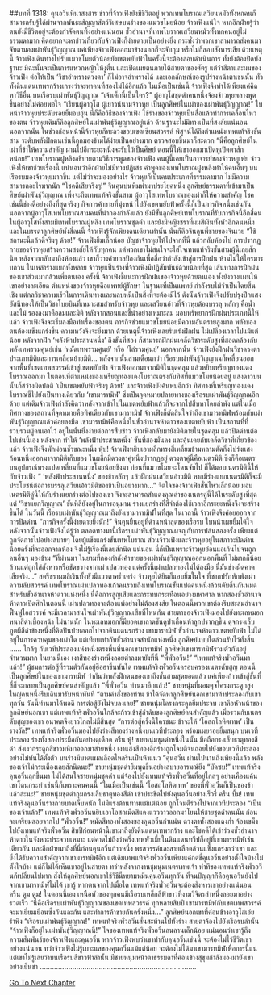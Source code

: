 ##บทที่ 1318: คุนอวิ๋นที่น่าสงสาร
ข่าวที่จ้าวเฟิงยังมีชีวิตอยู่ พวกเทพโบราณเสวียนหมัวทั้งหกคนก็สามารถรับรู้ได้ผ่านจากพันธะสัญญาสัตว์วิเศษบนร่างของแมวขโมยน้อย
จ้าวเฟิงแน่ใจ หากอีกฝ่ายรู้ว่าตนยังมีชีวิตอยู่จะต้องกำจัดตนทิ้งอย่างแน่นอน
ขั้วอำนาจที่เทพโบราณเสวียนหมัวทั้งหกคนอยู่ไม่ธรรมดามาก คิดอยากจะหาข่าวเกี่ยวกับจ้าวเฟิงก็ง่ายดายเป็นอย่างยิ่ง
กระทั่งว่าพวกเขาสามารถส่งคนมาจับตามองเผ่าพันธุ์วิญญาณ แค่เพียงจ้าวเฟิงออกมาข้างนอกก็จะจับกุม หรือไม่ก็ลอบสังหารเสีย
ด้วยเหตุนี้ จ้าวเฟิงเดินทางไปรับแมวขโมยตัวน้อยยังเขตพยับฟ้าในครั้งนี้จะต้องลอบดำเนินการ ทั้งยังต้องปิดบังฐานะ มิฉะนั้นจะเป็นการแหวกหญ้าให้งูตื่น และเปิดเผยตนภายใต้สายตาของศัตรู
แต่ว่าสีตาและผมของจ้าวเฟิง ต่อให้เป็น ‘วิชาอำพรางดวงตา’ ก็ไม่อาจอำพรางได้
และเอกลักษณ์ของรูปร่างหน้าตาเช่นนั้น ทั่วทั้งดินแดนเทพรกร้างเกรงว่าจะหาคนที่สองไม่ได้อีกแล้ว
ในเมื่อเป็นเช่นนี้ จ้าวเฟิงจึงทำได้เพียงแค่คิดหาวิธีอื่น
บนเรือรบเผ่าพันธุ์วิญญาณ
“เจ้าเด็กนี่เป็นใคร?”
ผู้อาวุโสชุดดำคนหนึ่งจ้องจ้าวหุยพลางพูดขึ้นอย่างไม่ค่อยพอใจ
“เรียนผู้อาวุโส ผู้เยาวน์นามจ้าวหุย เป็นลูกศิษย์ในเผ่าของเผ่าพันธุ์วิญญาณ!”
ใบหน้าจ้าวหุยประดับรอยยิ้มอบอุ่น
นี่ก็คือวิธีของจ้าวเฟิง ใช้ร่างของจ้าวหุยเป็นสื่อแล้วทำการเคลื่อนไหวของตน
จ้าวหุยเดิมก็คือลูกศิษย์ในเผ่าพันธุ์วิญญาณอยู่แล้ว ด้านฐานะไม่มีทางเป็นที่สงสัยแน่นอน
นอกจากนั้น ในช่วงก่อนหน้านี้จ้าวหุยก็ทะลวงขอบเขตเซียนสวรรค์ พิสูจน์ได้ถึงตำแหน่งเทพแท้จริงขั้นสาม ระดับพลังฝึกตนเช่นนี้ถูกมองข้ามได้ง่ายเป็นอย่างมาก ตรวจสอบขึ้นมาก็สะดวก
“นี่คือลูกศิษย์ในเผ่าที่ข้าให้ความสำคัญ ผ่านไปอีกระยะหนึ่งจะรับไว้เป็นศิษย์ ตอนนี้ให้เขาออกมาเปิดหูเปิดตาสักหน่อย!”
เทพโบราณฝูหลิงอธิบายตามวิธีการพูดของจ้าวเฟิง
คนผู้นี้เคยเป็นอาจารย์ของจ้าวหยูเฟย จ้าวเฟิงให้เขาช่วยเรื่องนี้ แน่นอนว่าอีกฝ่ายไม่มีทางปฏิเสธ
คำพูดของเทพโบราณฝูงหลิงทำให้คนอื่นๆ บนเรือรบมองจ้าวหุยมากขึ้น
แต่ไม่ว่าจะมองอย่างไร จ้าวหุยก็เป็นคนประเภทที่ธรรมดามาก ไม่มีความสามารถอะไรมากนัก
“โชคดีเสียจริงๆ!”
จินคุนบ่นพึมพำมาประโยคหนึ่ง
ลูกศิษย์ธรรมดาที่เข้ามาเป็นศิษย์เผ่าพันธุ์วิญญาณ เพิ่งจะถึงเทพแท้จริงขั้นสาม ผู้อาวุโสเทพโบราณของเผ่าก็ให้ความสำคัญ โชคเช่นนี้ช่างดีอย่างถึงที่สุดจริงๆ
กิจการค้าขายที่มุ่งหน้าไปยังเขตพยับฟ้าครั้งนี้ก็เป็นภารกิจหนึ่งเช่นกัน นอกจากผู้อาวุโสเทพโบราณสามคนที่นำกองกำลังแล้ว ยังมีขั้นลูกศิษย์เทพโบราณที่รับภารกิจนี้อีกสี่คน
ในผู้อาวุโสทั้งสามมีเทพโบราณฝูหลิง เทพโบราณชุดดำ และยังมีหญิงชราที่ผมสีเงินทั้งหัวอีกคนหนึ่ง
และในบรรดาลูกศิษย์ทั้งสี่คนนี้ จ้าวเฟิงรู้จักเพียงคนเดียวเท่านั้น นั่นก็คือจินคุนพี่ชายของจินเวย
“ใช้สถานะนี้แล้วดีจริงๆ ด้วย!”
จ้าวเฟิงยิ้มเล็กน้อย บัญชาจ้าวหุยให้ไปจากที่นี่ แล้วกลับห้องไป
การปรากฏกายของจ้าวหุยสร้างความสงสัยให้กับทุกคน แต่พวกเขาไม่สนใจจะใส่ใจเทพแท้จริงขั้นสามผู้นี้เลยสักนิด
หลังจากกลับมาถึงห้องแล้ว เขาก็วางค่ายกลป้องกันเพื่อสื่อว่ากำลังเข้าสู่การฝึกฝน ห้ามไม่ให้ใครมารบกวน
ในเหล่าร่างแยกทั้งหลาย จ้าวหุยเป็นร่างที่จ้าวเฟิงมีปฏิสัมพันธ์ด้วยน้อยที่สุด เส้นทางการฝึกฝนของเขาส่วนมากล้วนพึ่งตนเอง
ครั้งนี้ จ้าวเฟิงชี้แนะการฝึกฝนของจ้าวหุยด้วยตนเอง ทั้งยังวางแผนให้เขาอย่างละเอียด
ตำแหน่งของจ้าวหุยคือแพทย์ผู้รักษา ในฐานะที่เป็นแพทย์ กำลังรบไม่จำเป็นโดยสิ้นเชิง แต่กลวิชาความเร็วในการเดินทางและหลบหนีเป็นสิ่งที่จะต้องมีไว้
ดังนั้นจ้าวเฟิงจึงปรับปรุงปีกแสงอัสนีทองให้เป็นวิชาโบยบินที่เหมาะสมสำหรับจ้าวหุย
และเสวียนอ้าวที่จ้าวหุยต้องบรรลุ หลักๆ คือน้ำและไม้ รองลงมาคือลมและมิติ
หลังจากสอนและชี้นำอย่างเหมาะสม มอบทรัพยากรฝึกฝนประเภทนี้ให้แล้ว จ้าวเฟิงจึงจะเริ่มลงมือทำเรื่องของตน
ภารกิจช่วยแมวขโมยน้อยมีความอันตรายสูงมาก พลังของตนต้องแข็งแกร่งขึ้น ความหวังจึงจะยิ่งมาก
ด้วยเหตุนี้จ้าวเฟิงเลยรีบเร่งฝึกฝน ไม่เปลืองเวลาไปแม้แต่น้อย
หลังจากฝึก ‘พลังฟ้าประสานหนึ่ง’ ถึงขั้นที่สอง ก็สามารถฝึกฝนเคล็ดวิชาระดับสูงที่สอดคล้องกับพลังเทพรวมศูนย์เช่น ‘หมัดเทพรวมศูนย์’ หรือ ‘โล่รวมศูนย์’
นอกจากนั้น จ้าวเฟิงยังฝึกฝนวิชาดวงตาประเภทมิติและการเคลื่อนย้ายมิติ...
หลังจากนั้นสามเดือนกว่า เรือรบเผ่าพันธุ์วิญญาณก็เคลื่อนออกจากพื้นที่เขตเทพสวรรค์เข้าสู่เขตพยับฟ้า
จ้าวเฟิงออกมาจากมิติในชุดคลุม แล้วหยิบเหรียญทองแดงโบราณออกมา
ในตอนที่ตำแหน่งของเหรียญทองแดงโบราณตรงกับทิศที่แมวขโมยน้อยอยู่ แสงดาวบนนั้นก็สว่างผิดปกติ
‘เป็นเขตพยับฟ้าจริงๆ ด้วย!’
และจ้าวเฟิงยังค้นพบอีกว่า ทิศทางที่เหรียญทองแดงโบราณชี้ไปยังเป็นทางเดียวกับ ‘เขามารทมิฬ’ ซึ่งเป็นจุดหมายปลายทางของเรือรบเผ่าพันธุ์วิญญาณอีกด้วย
แต่เดิมจ้าวเฟิงกำลังคิดว่าหลังจากเข้าไปในเขตพยับฟ้าแล้วก็จะจากไปสืบหาโดยลำพัง
แต่ในเมื่อทิศทางของสถานที่จุดหมายคือทิศเดียวกับเขามารทมิฬ จ้าวเฟิงก็ตัดสินใจว่าถึงเขามารทมิฬพร้อมกับเผ่าพันธุ์วิญญาณแล้วค่อยลงมือ
เขามารทมิฬคือหนึ่งในขั้วอำนาจห้าดาวของเขตพยับฟ้า เป็นสถานที่ที่รวบรวมผู้คนเอาไว้ อยู่ในนั้นยิ่งง่ายต่อการสืบข่าว
จ้าวเฟิงกลับมายังมิติภายในชุดคลุม แล้วปิดด่านต่อไปเช่นนี้เอง
หลังจาก ทำให้ ‘พลังฟ้าประสานหนึ่ง’ ขั้นที่สองมั่นคง และคุ้นเคยกับเคล็ดวิชาที่เกี่ยวข้องแล้ว จ้าวเฟิงจึงพักผ่อนชั่วขณะหนึ่ง
ฟุ่บ!
จ้าวเฟิงหยิบเอาผลึกทรงสี่เหลี่ยมข้ามหลามตัดกึ่งโปร่งแสงก้อนหนึ่งออกมาจากมิติเก็บของ
ในผลึกมีดวงตาคู่หนึ่งปรากฏอยู่
ดวงตาคู่นี้คือเนตรมิติ
ซึ่งก็คือเนตรบนอุปกรณ์ทรงแปดเหลี่ยมที่แมวขโมยน้อยชิงมา
ก่อนที่แมวขโมยจะโดนจับไป ก็ได้มอบเนตรมิตินี้ให้กับจ้าวเฟิง
“ ‘พลังฟ้าประสานหนึ่ง’ ของข้าหลักๆ แล้วฝึกฝนเสวียนอ้าวมิติ หากมีร่างแยกเนตรมิติก็จะมีประโยชน์ต่อการบรรลุเสวียนอ้าวมิติของข้าเป็นอย่างมาก…”
จิตใจของจ้าวเฟิงสั่นไหวเล็กน้อย
มอบเนตรมิติคู่นี้ให้กับร่างแยกร่างต่อไปของเขา จึงจะสามารถสำแดงคุณค่าของเนตรคู่นี้ได้ในระดับสูงที่สุด
แต่ ‘วิชาแยกวิญญาณ’ ขั้นที่สี่ยังอยู่ในการอนุมาน ร่างแยกร่างที่สี่จำต้องใช้เวลาอีกระยะหนึ่งจึงจะสร้างขึ้นได้
ในวันนี้ เรือรบเผ่าพันธุ์วิญญาณมาถึงยังเขามารทมิฬในที่สุด
ในเวลานี้ จ้าวเฟิงจึงค่อยออกจากการปิดด่าน
“ภารกิจครั้งนี้ง่ายดายยิ่งนัก!”
จินคุนยืนอยู่ที่ด้านหน้าสุดของเรือรบ ใบหน้าเผยยิ้มได้ใจ
หลังจากนั้นจ้าวเฟิงจึงได้รู้ว่า ตลอดทางมานี้เรือรบเผ่าพันธุ์วิญญาณผจญกับการปล้นสองครั้ง เพียงแต่ถูกจัดการไปอย่างสบายๆ โดยผู้แข็งแกร่งขั้นเทพโบราณ
ส่วนจ้าวเฟิงและจ้าวหุยอยู่ในสภาวะปิดด่าน น้อยครั้งที่จะออกจากห้อง จึงไม่รู้เรื่องนี้เลยสักนิด
แน่นอน นี่ก็เป็นเพราะจ้าวหุยอ่อนแอเกินไปจนถูกคนอื่นๆ มองข้าม
“ที่ผ่านมา ในยามที่กองกำลังค้าขายของเผ่าพันธุ์วิญญาณออกนอกพื้นที่ ไม่มากก็น้อยล้วนแต่ถูกไล่สังหารหรือขัดขวางจากเผ่าเปลวทอง แต่ครั้งนี้เผ่าเปลวทองไม่ได้ลงมือ นี่มันช่างผิดคาดเสียจริง…”
สตรีชราผมสีเงินทั้งหัวมีแววตาคร่ำเคร่ง
จ้าวหุยได้ยินก็แอบยิ้มในใจ
ที่ซากปรักหักพังเผ่าความลับสวรรค์ เทพโบราณเผ่าเปลวทองเก้าคนรวมถึงเทพโบราณขั้นแปดคนหนึ่งล้วนดับดิ้นกันหมด
สำหรับขั้วอำนาจห้าดาวแห่งหนึ่ง นี่คือการสูญเสียและกระทบกระเทือนอย่างมหาศาล
หากสองขั้วอำนาจห้าดาวเปิดศึกในตอนนี้ เผ่าเปลวทองจะต้องแพ้อย่างไม่ต้องสงสัย
ในตอนนี้พวกเขาต้องรีบสะสมอำนาจ ฟื้นฟูไอสวรรค์ จะมีเวลามาสนใจเผ่าพันธุ์วิญญาณเสียที่ไหนกัน
สายตาของจ้าวเฟิงมองไปยังทะเลหมอกหนาสีดำเบื้องหน้า
ไม่นานนัก ในทะเลหมอกก็มียอดเขาลาดชันดูป่าเถื่อนห้าลูกปรากฏขึ้น ดุจกรงเล็บภูตผีสีดำข้างหนึ่งที่คิดปีนป่ายออกไปจากดินแดนรกร้าง
เขามารทมิฬ ขั้วอำนาจห้าดาวเขตพยับฟ้า ไม่ได้อยู่ในการควบคุมของเผ่าใด แต่เทียบเท่ากับขั้วอำนาจสำนักแห่งหนึ่ง ลูกศิษย์แบบใดล้วนรับไว้ทั้งสิ้น
……
ใกล้ๆ กับเวทีประลองแห่งหนึ่งตรงพื้นที่นอกเขามารทมิฬ ลูกศิษย์เขามารทมิฬรวมตัวกันอยู่จำนวนมาก
ในยามนี้เอง เงาสีทองร่างหนึ่งลอยต่ำลงมายังที่นี่
“พี่พั่วอวิ๋น!”
“เทพแท้จริงพั่วอวิ๋นมาแล้ว!”
ผู้ชมการต่อสู้ที่รวมตัวกันอยู่ฮือฮาขึ้นทันใด
เทพแท้จริงพั่วอวิ๋นครอบครองเนตรดับสูญ ตอนนี้เป็นลูกศิษย์ในของเขามารทมิฬ ว่ากันว่าพลังฝึกตนของเขาถึงขั้นสามสุดยอดแล้ว แค่เพียงก้าวเข้าสู่ขั้นที่สี่ก็จะกลายเป็นลูกศิษย์คนสำคัญแล้ว
“พี่พั่วอวิ๋น ท่านมาอีกแล้ว!”
ชายหนุ่มที่ผอมดุจโครงกระดูกสูงใหญ่คนหนึ่งรีบเดินมารับหน้าทันที
“ตามคำสั่งของท่าน ข้าได้จัดหาลูกศิษย์นอกเขามาท้าประลองกับเขาทุกวัน วันนี้ท่านมาได้พอดี การต่อสู้ยังไม่จบลงเลย!”
ชายหนุ่มโครงกระดูกยิ้มประจบ
เขาคือหัวหน้าของลูกศิษย์นอกเขา แต่เทพแท้จริงพั่วอวิ๋นใกล้จะก้าวเข้าสู่ลำดับของลูกศิษย์คนสำคัญแล้ว เมื่อรวมกับเนตรดับสูญของเขา อนาคตจึงยาวไกลไม่มีสิ้นสุด
“การต่อสู้ครั้งนี้ใครชนะ ข้าจะให้ ‘โอสถโลหิตเทพ’ เป็นรางวัล!”
เทพแท้จริงพั่วอวิ๋นมองไปยังร่างสีทองร่างหนึ่งบนเวทีประลอง พร้อมเผยรอยยิ้มสนุก
บนเวทีประลอง ร่างทั้งสองประมือกันอย่างดุเดือด
ครืน ฟู่!
ชายหนุ่มชุดดำหนึ่งในนั้น มือถือกรงเล็บธาตุทองสีดำ ส่งเงากระดูกสีขาวมหึมาออกมาสายหนึ่ง
เงาแสงสีทองอีกร่างถูกโจมตีจนถอยไปยังขอบเวทีประลองอย่างไม่ทันได้ตั้งตัว บนร่างมีบาดแผลเลือดไหลรินเป็นห้าแนว
“คุนอวิ๋น ผ่านไปนานถึงเพียงนี้แล้ว พลังของเจ้าไม่กระเตื้องเลยสักนิดนะ!”
ชายหนุ่มชุดดำยิ้มพูดขึ้นอย่างสบายอารมณ์ยิ่ง
“บัดซบ!”
เทพแท้จริงคุนอวิ๋นลุกขึ้นมา ไม่ได้สนใจชายหนุ่มชุดดำ แต่จ้องไปยังเทพแท้จริงพั่วอวิ๋นที่อยู่ไกลๆ อย่างเคืองแค้น
เขาโดนกระทำเช่นนี้ก็เพราะคนคนนี้
“ในเมื่อเป็นเช่นนี้ ‘โอสถโลหิตเทพ’ ของพี่พั่วอวิ๋นก็เป็นของข้าแล้วล่ะนะ!”
ชายหนุ่มชุดดำกุมกรงเล็บธาตุทองสีดำ เข้าประชิดไปยังคุนอวิ๋นอย่างเร็วรี่
ครืน บึ้ม!
เทพแท้จริงคุนอวิ๋นร่างกายบาดเจ็บหนัก ไม่มีแรงต้านทานแม้แต่น้อย ถูกโจมตีร่วงไปจากเวทีประลอง
“เป็นของเจ้าแล้ว!”
เทพแท้จริงพั่วอวิ๋นหยิบเอาโอสถเม็ดสีแดงแวววาวออกมาโยนให้ชายชุดดำคนนั้น ก่อนจะเตรียมลอยจากไป
“พั่วอวิ๋น!”
หมัดสีทองทั้งสองของคุนอวิ๋นกำแน่น ดวงตาทั้งสองแดงก่ำ จ้องเขม็งไปยังเทพแท้จริงพั่วอวิ๋น
สิบปีก่อนหน้านี้เขามาถึงยังดินแดนเทพรกร้าง และโชคดีได้เข้าร่วมขั้วอำนาจห้าดาวในจังหวะประจวบเหมาะ
แต่คาดไม่ถึงว่าครึ่งเทพพั่วเมี่ยในดินแดนทวีปก็อยู่ที่เขามารทมิฬเช่นเดียวกัน
และอีกฝ่ายมาถึงที่นี่ก่อนคุนอวิ๋นก้าวหนึ่ง พรสวรรค์และสายเลือดล้วนแข็งแกร่งกว่าเขา และยิ่งได้รับความสำคัญจากเขามารทมิฬอีก
แต่เดิมเทพแท้จริงพั่วอวิ๋นเพียงแค่กดขี่คุนอวิ๋นอย่างตั้งใจบ้างไม่ตั้งใจบ้าง แต่ก็ไม่ได้เห็นเขาอยู่ในสายตา
ทว่าหลังจากงานชุมนุมเนตรเทพเจ้า ท่าทีของเทพแท้จริงพั่วอวิ๋นก็เปลี่ยนไปมาก สั่งให้ลูกศิษย์นอกเขาใช้วิธีนี้หยามหมิ่นคุนอวิ๋นทุกวัน
ที่จนปัญญาก็คือคุนอวิ๋นยังไปจากเขามารทมิฬไม่ได้
เขารู้ หากตนจากไปเมื่อใด เทพแท้จริงพั่วอวิ๋นจะต้องสังหารเขาอย่างแน่นอน
ครืน ตูม ตูม!
ในตอนนี้เอง เหนือหัวของทุกคนมีเรือรบเหล็กสีฟ้าขาวที่งามวิจิตรลำหนึ่งลอยมาอย่างรวดเร็ว
“นี่คือเรือรบเผ่าพันธุ์วิญญาณของเขตเทพสวรรค์ ทุกหลายสิบปี เขามารทมิฬกับเขตเทพสวรรค์จะมาเยี่ยมเยือนซึ่งกันและกัน และทำการค้าขายกันครั้งหนึ่ง…”
ลูกศิษย์นอกเขาที่ค่อนข้างอาวุโสเอ่ยรำพึง
“เรือรบเผ่าพันธุ์วิญญาณ!”
เทพแท้จริงพั่วอวิ๋นสั่นสะท้านไปทั้งร่าง สายตาจ้องไปยังเรือรบลำนั้น
“จ้าวเฟิงก็อยู่ในเผ่าพันธุ์วิญญาณนี่!”
ใจของเทพแท้จริงพั่วอวิ๋นลนลานเล็กน้อย
แน่นอนว่าเขารู้ถึงความสัมพันธ์ของจ้าวเฟิงและคุนอวิ๋น หากจ้าวเฟิงพบว่าเขาทำกับคุนอวิ๋นเช่นนี้ จะต้องไม่ไว้ชีวิตเขาอย่างแน่นอน
ทว่าจ้าวเฟิงไม่รู้เบาะแสของคุนอวิ๋นแม้แต่น้อย จะต้องไม่ได้มาเขามารทมิฬเพื่อการนี้แน่
แต่เขาไม่รู้เลยว่าบนเรือรบสีขาวฟ้าลำนั้น มีชายหนุ่มหน้าตาธรรมดาที่ค่อนข้างสุขุมกำลังมองมายังเขาอย่างเย็นชา
…………………………………………………………………..


[Go To Next Chapter]( ./175.md)